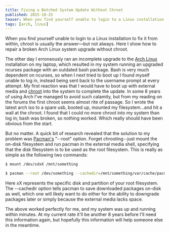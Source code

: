 ```yaml
---
title: Fixing a Botched System Update Without Chroot
published: 2015-10-25
teaser: When you find yourself unable to login to a Linux installation to fix it from within, chroot is usually the answer—but not always. Here I show how to repair a broken Arch Linux system upgrade without chroot.
tags: [arch, linux]
---
```


When you find yourself unable to login to a Linux installation to fix it from within, chroot is usually the answer—but not always. Here I show how to repair a broken Arch Linux system upgrade without chroot.

The other day I erroneously ran an incomplete upgrade to the [Arch Linux](https://www.archlinux.org/) installation on my laptop, which resulted in my system running an upgraded ncurses package with an outdated bash package. Bash is very much dependent on ncurses, so when I next tried to boot up I found myself unable to log in, instead being sent back to the username prompt at every attempt. My first reaction was that I would have to boot up with external media and [chroot](https://wiki.archlinux.org/index.php/Change_root) into the system to complete the update. In some 8 years of using Arch I've managed to avoid such calamity, but from my reading on the forums the first chroot seems almost rite of passage. So I wrote the latest arch iso to a spare usb, booted up, mounted my filesystem...and hit a wall at the chroot. I found that I could no more chroot into my system than log in; bash was broken, so nothing worked. Which really should have been obvious from the start.

But no matter. A quick bit of research revealed that the solution to my problem was [Pacman's](https://wiki.archlinux.org/index.php/Pacman) "--root" option. Forget chrooting--just mount the on-disk filesystem and run pacman in the external media shell, specifying that the disk filesystem is to be used as the root filesystem. This is really as simple as the following two commands:

```bash
$ mount /dev/sdxX /mnt/something

$ pacman --root /dev/something --cachedir=/mnt/something/var/cache/pacman/pkg -Syu
```

Here xX represents the specific disk and partition of your root filesystem. The --cachedir option tells pacman to save downloaded packages on-disk as well, which one will likely want to do either for the ability to downgrade packages later or simply because the external media lacks space.

The above worked perfectly for me, and my system was up and running within minutes. At my current rate it'll be another 8 years before I'll need this information again, but hopefully this information will help someone else in the meantime.
